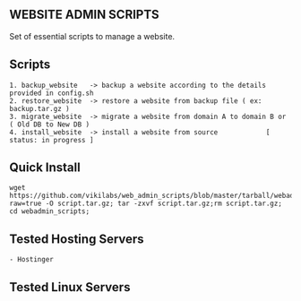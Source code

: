 ## WEBSITE ADMIN SCRIPTS

Set of essential scripts to manage a website.

## Scripts

	1. backup_website 	-> backup a website according to the details provided in config.sh
	2. restore_website 	-> restore a website from backup file ( ex: backup.tar.gz )
	3. migrate_website 	-> migrate a website from domain A to domain B or ( Old DB to New DB )
	4. install_website	-> install a website from source 			[ status: in progress ]
 

## Quick Install


	wget https://github.com/vikilabs/web_admin_scripts/blob/master/tarball/webadmin_scripts.tar.gz?raw=true -O script.tar.gz; tar -zxvf script.tar.gz;rm script.tar.gz; cd webadmin_scripts;



## Tested Hosting Servers

    - Hostinger 

## Tested Linux Servers

    
